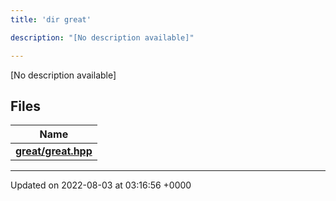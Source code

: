 ```yaml
---
title: 'dir great'

description: "[No description available]"

---
```







[No description available]

## Files

| Name           |
| -------------- |
| **[great/great.hpp](/documentation/code/gambit_sphinx/files/great_8hpp/#file-great.hpp)**  |






-------------------------------

Updated on 2022-08-03 at 03:16:56 +0000
